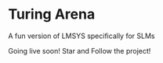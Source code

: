# Turing Arena

A fun version of LMSYS specifically for SLMs


Going live soon! Star and Follow the project!
